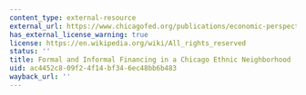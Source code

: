 ```yaml
---
content_type: external-resource
external_url: https://www.chicagofed.org/publications/economic-perspectives/1996/07epjul96
has_external_license_warning: true
license: https://en.wikipedia.org/wiki/All_rights_reserved
status: ''
title: Formal and Informal Financing in a Chicago Ethnic Neighborhood
uid: ac4452c8-09f2-4f14-bf34-6ec48bb6b483
wayback_url: ''
---
```


